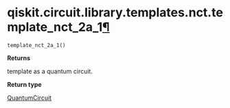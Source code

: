 # qiskit.circuit.library.templates.nct.template\_nct\_2a\_1[¶](#qiskit-circuit-library-templates-nct-template-nct-2a-1 "Permalink to this headline")

<span id="undefined" />

`template_nct_2a_1()`

**Returns**

template as a quantum circuit.

**Return type**

[QuantumCircuit](qiskit.circuit.QuantumCircuit#qiskit.circuit.QuantumCircuit "qiskit.circuit.QuantumCircuit")
